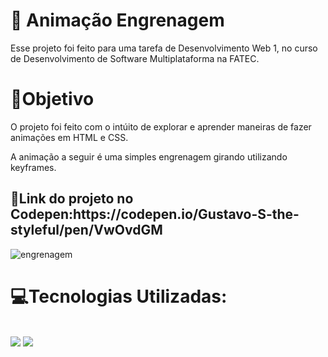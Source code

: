<h1>📱 Animação Engrenagem</h1>
<p>Esse projeto foi feito para uma tarefa de Desenvolvimento Web 1, no curso de Desenvolvimento de Software Multiplataforma na FATEC.</p>
<h1>📝Objetivo</h1>
<p>O projeto foi feito com o intúito de explorar e aprender maneiras de fazer animações em HTML e CSS.</p>
<p>A animação a seguir é uma simples engrenagem girando utilizando keyframes.</p>
<h2>🔗Link do projeto no Codepen:https://codepen.io/Gustavo-S-the-styleful/pen/VwOvdGM</h2>

![engrenagem](https://github.com/schizary/ENGRENAGEM-CSS/assets/161368632/42a99eef-fdc4-4aea-87bd-55d8bf645c50)

<h1>💻Tecnologias Utilizadas:</h1>
<div style="display: inline_block"> <br/>
    <img src="https://img.shields.io/badge/HTML5-E34F26?style=for-the-badge&logo=html5&logoColor=white"/>
    <img src="https://img.shields.io/badge/CSS-239120?&style=for-the-badge&logo=css3&logoColor=white"/>
</div>
